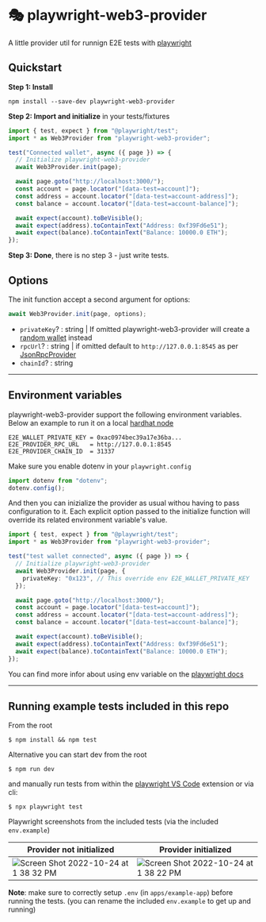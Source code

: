 # 🎭 playwright-web3-provider

A little provider util for runnign E2E tests with [playwright](https://playwright.dev/)

## Quickstart

**Step 1: Install**

```
npm install --save-dev playwright-web3-provider
```

**Step 2: Import and initialize** in your tests/fixtures

```ts
import { test, expect } from "@playwright/test";
import * as Web3Provider from "playwright-web3-provider";

test("Connected wallet", async ({ page }) => {
  // Initialize playwright-web3-provider
  await Web3Provider.init(page);

  await page.goto("http://localhost:3000/");
  const account = page.locator("[data-test=account]");
  const address = account.locator("[data-test=account-address]");
  const balance = account.locator("[data-test=account-balance]");

  await expect(account).toBeVisible();
  await expect(address).toContainText("Address: 0xf39Fd6e51");
  await expect(balance).toContainText("Balance: 10000.0 ETH");
});
```

**Step 3: Done**, there is no step 3 - just write tests.

## Options

The init function accept a second argument for options:

```ts
await Web3Provider.init(page, options);
```

- `privateKey`? : string | If omitted playwright-web3-provider will create a [random wallet](https://docs.ethers.io/v5/api/signer/#Wallet-createRandom) instead
- `rpcUrl`? : string | if omitted default to `http://127.0.0.1:8545` as per [JsonRpcProvider](https://docs.ethers.io/v5/api/providers/jsonrpc-provider/#JsonRpcProvider)
- `chainId`? : string

---

## Environment variables

playwright-web3-provider support the following environment variables.
Below an example to run it on a local [hardhat node](https://hardhat.org/hardhat-network/docs/reference#initial-state)

```env
E2E_WALLET_PRIVATE_KEY = 0xac0974bec39a17e36ba...
E2E_PROVIDER_RPC_URL   = http://127.0.0.1:8545
E2E_PROVIDER_CHAIN_ID  = 31337
```

Make sure you enable dotenv in your `playwright.config`

```ts
import dotenv from "dotenv";
dotenv.config();
```

And then you can inizialize the provider as usual withou having to pass configuration to it. Each explicit option passed to the initialize function will override its related environment variable's value.

```ts
import { test, expect } from "@playwright/test";
import * as Web3Provider from "playwright-web3-provider";

test("test wallet connected", async ({ page }) => {
  // Initialize playwright-web3-provider
  await Web3Provider.init(page, {
    privateKey: "0x123", // This override env E2E_WALLET_PRIVATE_KEY
  });

  await page.goto("http://localhost:3000/");
  const account = page.locator("[data-test=account]");
  const address = account.locator("[data-test=account-address]");
  const balance = account.locator("[data-test=account-balance]");

  await expect(account).toBeVisible();
  await expect(address).toContainText("Address: 0xf39Fd6e51");
  await expect(balance).toContainText("Balance: 10000.0 ETH");
});
```

You can find more infor about using env variable on the [playwright docs](https://playwright.dev/docs/test-parameterize#passing-environment-variables)

---

## Running example tests included in this repo

From the root

```
$ npm install && npm test
```

Alternative you can start dev from the root

```
$ npm run dev
```

and manually run tests from within the [playwright VS Code](https://marketplace.visualstudio.com/items?itemName=ms-playwright.playwright) extension or via cli:

```
$ npx playwright test
```

Playwright screenshots from the included tests (via the included `env.example`)

| Provider not initialized                                                                                                                     | Provider initialized                                                                                                                         |
| -------------------------------------------------------------------------------------------------------------------------------------------- | -------------------------------------------------------------------------------------------------------------------------------------------- |
| ![Screen Shot 2022-10-24 at 1 38 32 PM](https://user-images.githubusercontent.com/389705/197625105-870abb65-65fd-429f-b6d4-cae77970aa5a.png) | ![Screen Shot 2022-10-24 at 1 38 22 PM](https://user-images.githubusercontent.com/389705/197625132-f67a29e1-b128-402c-9857-dd82696dd340.png) |

**Note**: make sure to correctly setup `.env` (in `apps/example-app`) before running the tests. (you can rename the included `env.example` to get up and running)

